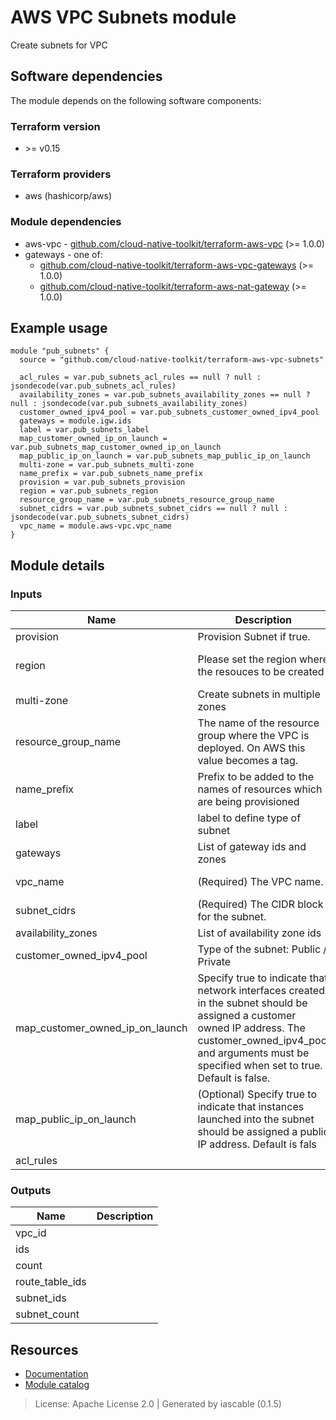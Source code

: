 # AWS VPC Subnets module

Create subnets for VPC


## Software dependencies

The module depends on the following software components:

### Terraform version

- \>= v0.15

### Terraform providers


- aws (hashicorp/aws)

### Module dependencies


- aws-vpc - [github.com/cloud-native-toolkit/terraform-aws-vpc](https://github.com/cloud-native-toolkit/terraform-aws-vpc) (>= 1.0.0)
- gateways - one of:
    - [github.com/cloud-native-toolkit/terraform-aws-vpc-gateways](https://github.com/cloud-native-toolkit/terraform-aws-vpc-gateways) (>= 1.0.0)
    - [github.com/cloud-native-toolkit/terraform-aws-nat-gateway](https://github.com/cloud-native-toolkit/terraform-aws-nat-gateway) (>= 1.0.0)

## Example usage

```hcl
module "pub_subnets" {
  source = "github.com/cloud-native-toolkit/terraform-aws-vpc-subnets"

  acl_rules = var.pub_subnets_acl_rules == null ? null : jsondecode(var.pub_subnets_acl_rules)
  availability_zones = var.pub_subnets_availability_zones == null ? null : jsondecode(var.pub_subnets_availability_zones)
  customer_owned_ipv4_pool = var.pub_subnets_customer_owned_ipv4_pool
  gateways = module.igw.ids
  label = var.pub_subnets_label
  map_customer_owned_ip_on_launch = var.pub_subnets_map_customer_owned_ip_on_launch
  map_public_ip_on_launch = var.pub_subnets_map_public_ip_on_launch
  multi-zone = var.pub_subnets_multi-zone
  name_prefix = var.pub_subnets_name_prefix
  provision = var.pub_subnets_provision
  region = var.pub_subnets_region
  resource_group_name = var.pub_subnets_resource_group_name
  subnet_cidrs = var.pub_subnets_subnet_cidrs == null ? null : jsondecode(var.pub_subnets_subnet_cidrs)
  vpc_name = module.aws-vpc.vpc_name
}

```

## Module details

### Inputs

| Name | Description | Required | Default | Source |
|------|-------------|---------|----------|--------|
| provision | Provision Subnet if  true. | false | true |  |
| region | Please set the region where the resouces to be created  | false | ap-south-1 |  |
| multi-zone | Create subnets in multiple zones | false | true |  |
| resource_group_name | The name of the resource group where the VPC is deployed. On AWS this value becomes a tag. | false | default |  |
| name_prefix | Prefix to be added to the names of resources which are being provisioned | false | swe |  |
| label | label to define type of subnet | false | private |  |
| gateways | List of gateway ids and zones | false |  | gateways.ids |
| vpc_name | (Required) The VPC name. | true |  | aws-vpc.vpc_name |
| subnet_cidrs | (Required) The CIDR block for the  subnet. | false |  |  |
| availability_zones | List of availability zone ids | false |  |  |
| customer_owned_ipv4_pool | Type of the subnet: Public / Private | true |  |  |
| map_customer_owned_ip_on_launch | Specify true to indicate that network interfaces created in the subnet should be assigned a customer owned IP address. The customer_owned_ipv4_pool and  arguments must be specified when set to true. Default is false. | false | false  |  |
| map_public_ip_on_launch | (Optional) Specify true to indicate that instances launched into the subnet should be assigned a public IP address. Default is fals | false | false |  |
| acl_rules |  | false | [] |  |

### Outputs

| Name | Description |
|------|-------------|
| vpc_id |  |
| ids |  |
| count |  |
| route_table_ids |  |
| subnet_ids |  |
| subnet_count |  |

## Resources

- [Documentation](https://operate.cloudnativetoolkit.dev)
- [Module catalog](https://modules.cloudnativetoolkit.dev)

> License: Apache License 2.0 | Generated by iascable (0.1.5)
